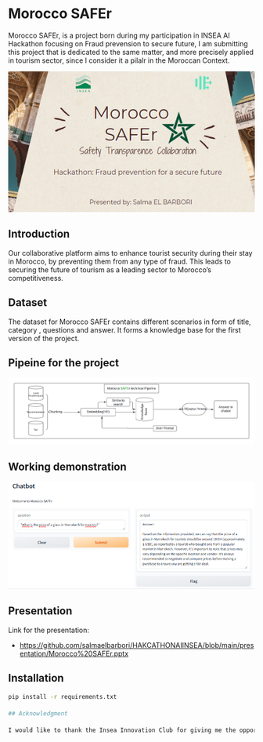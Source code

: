 # Morocco SAFEr

Morocco SAFEr, is a project born  during my participation in INSEA AI Hackathon focusing on Fraud prevension to secure future, I am submitting this project that is dedicated to the same matter, and more precisely applied in tourism sector, since I consider it a pilalr in the Moroccan Context.

<p align="center">
  <img src="./assets/Cover.PNG" alt="cover" title="cover">
</p>


## Introduction

Our collaborative platform aims to enhance tourist security during their stay in Morocco, by preventing them from any type of fraud. This leads to securing the future of tourism as a leading sector to Morocco’s competitiveness.

## Dataset

The dataset for Morocco SAFEr contains different scenarios in form of title, category , questions and answer. It forms a knowledge base for the first version of the project.

## Pipeine for the project
<img src="./assets/projectPipeline.png" alt="pipeline" title="pipeline">

## Working demonstration
<img src="./assets/WorkingDemo.PNG" alt="demo" title="demo">

## Presentation

Link for the presentation: 
- https://github.com/salmaelbarbori/HAKCATHONAIINSEA/blob/main/presentation/Morocco%20SAFEr.pptx



## Installation

```bash
pip install -r requirements.txt

## Acknowledgment

I would like to thank the Insea Innovation Club for giving me the opportunity to develop a meaningful project and contribute to the betterment of Morocco.